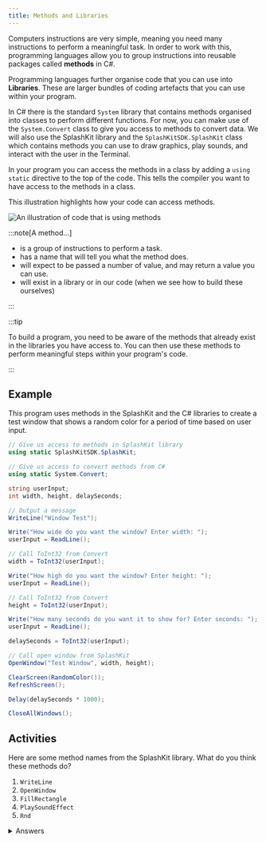 ```yaml
---
title: Methods and Libraries
---
```


Computers instructions are very simple, meaning you need many instructions to perform a meaningful task. In order to work with this, programming languages allow you to group instructions into reusable packages called **methods** in C#.

Programming languages further organise code that you can use into **Libraries**. These are larger bundles of coding artefacts that you can use within your program.

In C# there is the standard `System` library that contains methods organised into classes to perform different functions. For now, you can make use of the `System.Convert` class to give you access to methods to convert data. We will also use the SplashKit library and the `SplashKitSDK.SplashKit` class which contains methods you can use to draw graphics, play sounds, and interact with the user in the Terminal.

In your program you can access the methods in a class by adding a `using static` directive to the top of the code. This tells the compiler you want to have access to the methods in a class.

This illustration highlights how your code can access methods.

![An illustration of code that is using methods](./images/method-pano.png)

:::note[A method...]

- is a group of instructions to perform a task.
- has a name that will tell you what the method does.
- will expect to be passed a number of value, and may return a value you can use.
- will exist in a library or in our code (when we see how to build these ourselves)

:::

:::tip

To build a program, you need to be aware of the methods that already exist in the libraries you have access to. You can then use these methods to perform meaningful steps within your program's code.

:::

## Example

This program uses methods in the SplashKit and the C# libraries to create a test window that shows a random color for a period of time based on user input.

```cs
// Give us access to methods in SplashKit library
using static SplashKitSDK.SplashKit;

// Give us access to convert methods from C#
using static System.Convert;

string userInput;
int width, height, delaySeconds;

// Output a message
WriteLine("Window Test");

Write("How wide do you want the window? Enter width: ");
userInput = ReadLine();

// Call ToInt32 from Convert
width = ToInt32(userInput);

Write("How high do you want the window? Enter height: ");
userInput = ReadLine();

// Call ToInt32 from Convert
height = ToInt32(userInput);

Write("How many seconds do you want it to show for? Enter seconds: ");
userInput = ReadLine();

delaySeconds = ToInt32(userInput);

// Call open window from SplashKit
OpenWindow("Test Window", width, height);

ClearScreen(RandomColor());
RefreshScreen();

Delay(delaySeconds * 1000);

CloseAllWindows();
```

## Activities

Here are some method names from the SplashKit library. What do you think these methods do?

1. `WriteLine`
2. `OpenWindow`
3. `FillRectangle`
4. `PlaySoundEffect`
5. `Rnd`

<details>
  <summary role="button">Answers</summary>
  <ul>
    <li><strong>1: </strong><code>WriteLine</code> writes a line of text to the terminal.</li>
    <li><strong>2: </strong><code>OpenWindow</code> opens a graphical window you can draw to.</li>
    <li><strong>3: </strong><code>FillRectangle</code> will color a rectangular area in the window.</li>
    <li><strong>4: </strong><code>PlaySoundEffect</code> will play a sound effect that you have loaded.</li>
    <li><strong>5: </strong><code>Rnd</code> returns a random number - its name it not as clear as the others. Ideally each method's name should capture what it does.</li>
  </ul>
</details>

